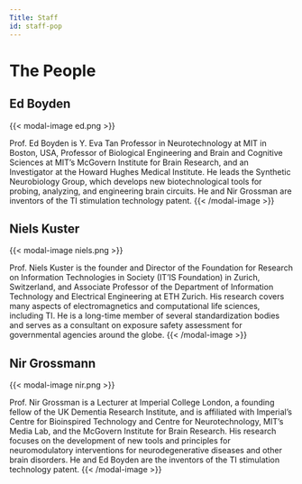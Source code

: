 ```yaml
---
Title: Staff
id: staff-pop
---
```

# The People

## Ed Boyden

{{< modal-image ed.png >}}

Prof. Ed Boyden is Y. Eva Tan Professor in Neurotechnology at MIT in Boston, USA, Professor of Biological Engineering and Brain and Cognitive Sciences at MIT’s McGovern Institute for Brain Research, and an Investigator at the Howard Hughes Medical Institute. He leads the Synthetic Neurobiology Group, which develops new biotechnological tools for probing, analyzing, and engineering brain circuits. He and Nir Grossman are inventors of the TI stimulation technology patent.
{{< /modal-image >}}

## Niels Kuster

{{< modal-image niels.png >}}

Prof. Niels Kuster is the founder and Director of the Foundation for Research on Information Technologies in Society (IT’IS Foundation) in Zurich, Switzerland, and Associate Professor of the Department of Information Technology and Electrical Engineering at ETH Zurich. His research covers many aspects of electromagnetics and computational life sciences, including TI. He is a long-time member of several standardization bodies and serves as a consultant on exposure safety assessment for governmental agencies around the globe.
{{< /modal-image >}}

## Nir Grossmann

{{< modal-image nir.png >}}

Prof. Nir Grossman is a Lecturer at Imperial College London, a founding fellow of the UK Dementia Research Institute, and is affiliated with Imperial’s Centre for Bioinspired Technology and Centre for Neurotechnology, MIT’s Media Lab, and the McGovern Institute for Brain Research. His research focuses on the development of new tools and principles for neuromodulatory interventions for neurodegenerative diseases and other brain disorders. He and Ed Boyden are the inventors of the TI stimulation technology patent.
{{< /modal-image >}}
